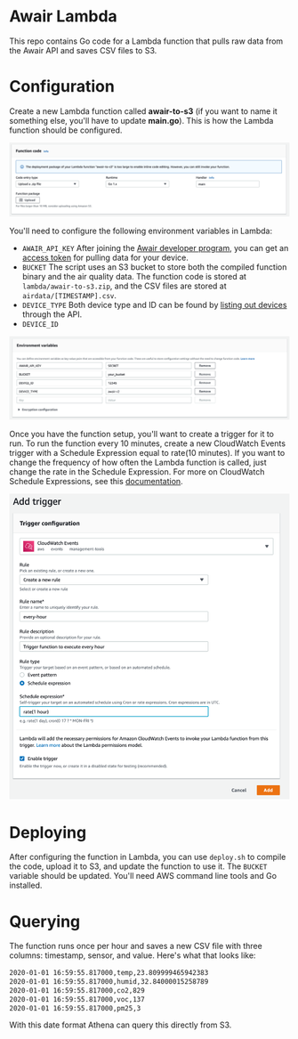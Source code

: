 # Awair Lambda

This repo contains Go code for a Lambda function that pulls raw data from the
Awair API and saves CSV files to S3.

# Configuration

Create a new Lambda function called **awair-to-s3** (if you want to name it something else, you'll have to update **main.go**). This is how the Lambda function should be configured.

![Function Settings](images/function-settings.png)

You'll need to configure the following environment variables in Lambda:

- `AWAIR_API_KEY`
  After joining the [Awair developer
  program](https://developer.getawair.com/onboard/welcome), you can get an [access
  token](https://developer.getawair.com/console/access-token) for pulling data for
  your device.
- `BUCKET`
  The script uses an S3 bucket to store both the compiled function binary and the
  air quality data. The function code is stored at `lambda/awair-to-s3.zip`, and
  the CSV files are stored at `airdata/[TIMESTAMP].csv`.
- `DEVICE_TYPE`
  Both device type and ID can be found by [listing out
  devices](https://docs.developer.getawair.com/?version=latest#26ca616d-b6e6-4647-a07d-5c90a23b7afe)
  through the API.
- `DEVICE_ID`

![Environment Variables](images/env-vars.png)

Once you have the function setup, you'll want to create a trigger for it to run. To run the function every 10 minutes, create a new CloudWatch Events trigger with a Schedule Expression equal to rate(10 minutes). If you want to change the frequency of how often the Lambda function is called, just change the rate in the Schedule Expression. For more on CloudWatch Schedule Expressions, see this [documentation](https://docs.aws.amazon.com/lambda/latest/dg/tutorial-scheduled-events-schedule-expressions.html).

![Trigger Setup](images/function-trigger.png)

# Deploying

After configuring the function in Lambda, you can use `deploy.sh` to compile the
code, upload it to S3, and update the function to use it. The `BUCKET` variable
should be updated. You'll need AWS command line tools and Go installed.

# Querying

The function runs once per hour and saves a new CSV file with three columns:
timestamp, sensor, and value. Here's what that looks like:

```
2020-01-01 16:59:55.817000,temp,23.809999465942383
2020-01-01 16:59:55.817000,humid,32.84000015258789
2020-01-01 16:59:55.817000,co2,829
2020-01-01 16:59:55.817000,voc,137
2020-01-01 16:59:55.817000,pm25,3
```

With this date format Athena can query this directly from S3.
